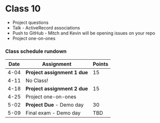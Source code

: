 # Class 10

* Project questions
* Talk - ActiveRecord associations
* Push to GitHub - Mitch and Kevin will be opening issues on your repo
* Project one-on-ones

### Class schedule rundown

| Date | Assignment                   | Points |
|------|------------------------------|--------|
| 4-04 | **Project assignment 1 due** | 15     |
| 4-11 | No Class!                    |        |
| 4-18 | **Project assignment 2 due** | 15     |
| 4-25 | Project one-on-ones          |        |
| 5-02 | **Project Due** - Demo day   | 30     |
| 5-09 | Final exam - Demo day        | TBD    |
